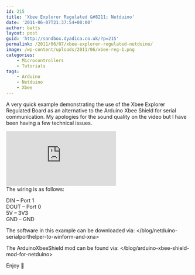 ```yaml
---
id: 215
title: 'Xbee Explorer Regulated &#8211; Netduino'
date: '2011-06-07T21:37:54+00:00'
author: batts
layout: post
guid: 'http://sandbox.dyadica.co.uk/?p=215'
permalink: /2011/06/07/xbee-explorer-regulated-netduino/
image: /wp-content/uploads/2011/06/xbee-reg-1.png
categories:
    - Microcontrollers
    - Tutorials
tags:
    - Arduino
    - Netduino
    - Xbee
---
```


A very quick example demonstrating the use of the Xbee Explorer Regulated Board as an alternative to the Arduino Xbee Shield for serial communication. My apologies for the sound quality on the video but I have been having a few technical issues.

<div class="video-container"><iframe allowfullscreen="allowfullscreen" frameborder="0" src="https://www.youtube.com/embed/xs1WL-RxqOs"></iframe></div>The wiring is as follows:

DIN – Port 1  
DOUT – Port 0  
5V – 3V3  
GND – GND

The software in this example can be downloaded via: </blog/netduino-serialporthelper-to-winform-and-xna>

The ArduinoXbeeShield mod can be found via: </blog/arduino-xbee-shield-mod-for-netduino>

Enjoy 🙂